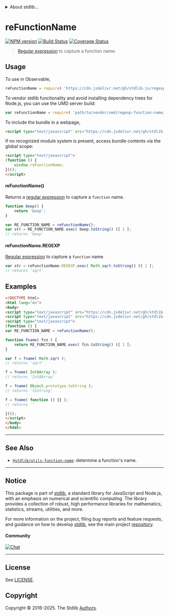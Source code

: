 <!--

@license Apache-2.0

Copyright (c) 2018 The Stdlib Authors.

Licensed under the Apache License, Version 2.0 (the "License");
you may not use this file except in compliance with the License.
You may obtain a copy of the License at

   http://www.apache.org/licenses/LICENSE-2.0

Unless required by applicable law or agreed to in writing, software
distributed under the License is distributed on an "AS IS" BASIS,
WITHOUT WARRANTIES OR CONDITIONS OF ANY KIND, either express or implied.
See the License for the specific language governing permissions and
limitations under the License.

-->


<details>
  <summary>
    About stdlib...
  </summary>
  <p>We believe in a future in which the web is a preferred environment for numerical computation. To help realize this future, we've built stdlib. stdlib is a standard library, with an emphasis on numerical and scientific computation, written in JavaScript (and C) for execution in browsers and in Node.js.</p>
  <p>The library is fully decomposable, being architected in such a way that you can swap out and mix and match APIs and functionality to cater to your exact preferences and use cases.</p>
  <p>When you use stdlib, you can be absolutely certain that you are using the most thorough, rigorous, well-written, studied, documented, tested, measured, and high-quality code out there.</p>
  <p>To join us in bringing numerical computing to the web, get started by checking us out on <a href="https://github.com/stdlib-js/stdlib">GitHub</a>, and please consider <a href="https://opencollective.com/stdlib">financially supporting stdlib</a>. We greatly appreciate your continued support!</p>
</details>

# reFunctionName

[![NPM version][npm-image]][npm-url] [![Build Status][test-image]][test-url] [![Coverage Status][coverage-image]][coverage-url] <!-- [![dependencies][dependencies-image]][dependencies-url] -->

> [Regular expression][regexp] to capture a function name.



<section class="usage">

## Usage

To use in Observable,

```javascript
reFunctionName = require( 'https://cdn.jsdelivr.net/gh/stdlib-js/regexp-function-name@umd/browser.js' )
```

To vendor stdlib functionality and avoid installing dependency trees for Node.js, you can use the UMD server build:

```javascript
var reFunctionName = require( 'path/to/vendor/umd/regexp-function-name/index.js' )
```

To include the bundle in a webpage,

```html
<script type="text/javascript" src="https://cdn.jsdelivr.net/gh/stdlib-js/regexp-function-name@umd/browser.js"></script>
```

If no recognized module system is present, access bundle contents via the global scope:

```html
<script type="text/javascript">
(function () {
    window.reFunctionName;
})();
</script>
```

#### reFunctionName()

Returns a [regular expression][regexp] to capture a `function` name.

```javascript
function beep() {
    return 'boop';
}

var RE_FUNCTION_NAME = reFunctionName();
var str = RE_FUNCTION_NAME.exec( beep.toString() )[ 1 ];
// returns 'beep'
```

#### reFunctionName.REGEXP

[Regular expression][regexp] to capture a `function` name.

<!-- eslint-disable stdlib/no-builtin-math -->

```javascript
var str = reFunctionName.REGEXP.exec( Math.sqrt.toString() )[ 1 ];
// returns 'sqrt'
```

</section>

<!-- /.usage -->

<section class="examples">

## Examples

<!-- eslint-disable func-names, no-restricted-syntax, no-empty-function, stdlib/no-builtin-math -->

<!-- eslint no-undef: "error" -->

```html
<!DOCTYPE html>
<html lang="en">
<body>
<script type="text/javascript" src="https://cdn.jsdelivr.net/gh/stdlib-js/array-int8@umd/browser.js"></script>
<script type="text/javascript" src="https://cdn.jsdelivr.net/gh/stdlib-js/regexp-function-name@umd/browser.js"></script>
<script type="text/javascript">
(function () {
var RE_FUNCTION_NAME = reFunctionName();

function fname( fcn ) {
    return RE_FUNCTION_NAME.exec( fcn.toString() )[ 1 ];
}

var f = fname( Math.sqrt );
// returns 'sqrt'

f = fname( Int8Array );
// returns 'Int8Array'

f = fname( Object.prototype.toString );
// returns 'toString'

f = fname( function () {} );
// returns ''

})();
</script>
</body>
</html>
```

</section>

<!-- /.examples -->

<!-- Section for related `stdlib` packages. Do not manually edit this section, as it is automatically populated. -->

<section class="related">

* * *

## See Also

-   <span class="package-name">[`@stdlib/utils-function-name`][@stdlib/utils/function-name]</span><span class="delimiter">: </span><span class="description">determine a function's name.</span>

</section>

<!-- /.related -->

<!-- Section for all links. Make sure to keep an empty line after the `section` element and another before the `/section` close. -->


<section class="main-repo" >

* * *

## Notice

This package is part of [stdlib][stdlib], a standard library for JavaScript and Node.js, with an emphasis on numerical and scientific computing. The library provides a collection of robust, high performance libraries for mathematics, statistics, streams, utilities, and more.

For more information on the project, filing bug reports and feature requests, and guidance on how to develop [stdlib][stdlib], see the main project [repository][stdlib].

#### Community

[![Chat][chat-image]][chat-url]

---

## License

See [LICENSE][stdlib-license].


## Copyright

Copyright &copy; 2016-2025. The Stdlib [Authors][stdlib-authors].

</section>

<!-- /.stdlib -->

<!-- Section for all links. Make sure to keep an empty line after the `section` element and another before the `/section` close. -->

<section class="links">

[npm-image]: http://img.shields.io/npm/v/@stdlib/regexp-function-name.svg
[npm-url]: https://npmjs.org/package/@stdlib/regexp-function-name

[test-image]: https://github.com/stdlib-js/regexp-function-name/actions/workflows/test.yml/badge.svg?branch=main
[test-url]: https://github.com/stdlib-js/regexp-function-name/actions/workflows/test.yml?query=branch:main

[coverage-image]: https://img.shields.io/codecov/c/github/stdlib-js/regexp-function-name/main.svg
[coverage-url]: https://codecov.io/github/stdlib-js/regexp-function-name?branch=main

<!--

[dependencies-image]: https://img.shields.io/david/stdlib-js/regexp-function-name.svg
[dependencies-url]: https://david-dm.org/stdlib-js/regexp-function-name/main

-->

[chat-image]: https://img.shields.io/gitter/room/stdlib-js/stdlib.svg
[chat-url]: https://app.gitter.im/#/room/#stdlib-js_stdlib:gitter.im

[stdlib]: https://github.com/stdlib-js/stdlib

[stdlib-authors]: https://github.com/stdlib-js/stdlib/graphs/contributors

[umd]: https://github.com/umdjs/umd
[es-module]: https://developer.mozilla.org/en-US/docs/Web/JavaScript/Guide/Modules

[deno-url]: https://github.com/stdlib-js/regexp-function-name/tree/deno
[deno-readme]: https://github.com/stdlib-js/regexp-function-name/blob/deno/README.md
[umd-url]: https://github.com/stdlib-js/regexp-function-name/tree/umd
[umd-readme]: https://github.com/stdlib-js/regexp-function-name/blob/umd/README.md
[esm-url]: https://github.com/stdlib-js/regexp-function-name/tree/esm
[esm-readme]: https://github.com/stdlib-js/regexp-function-name/blob/esm/README.md
[branches-url]: https://github.com/stdlib-js/regexp-function-name/blob/main/branches.md

[stdlib-license]: https://raw.githubusercontent.com/stdlib-js/regexp-function-name/main/LICENSE

[regexp]: https://developer.mozilla.org/en-US/docs/Web/JavaScript/Guide/Regular_Expressions

<!-- <related-links> -->

[@stdlib/utils/function-name]: https://github.com/stdlib-js/utils-function-name/tree/umd

<!-- </related-links> -->

</section>

<!-- /.links -->
